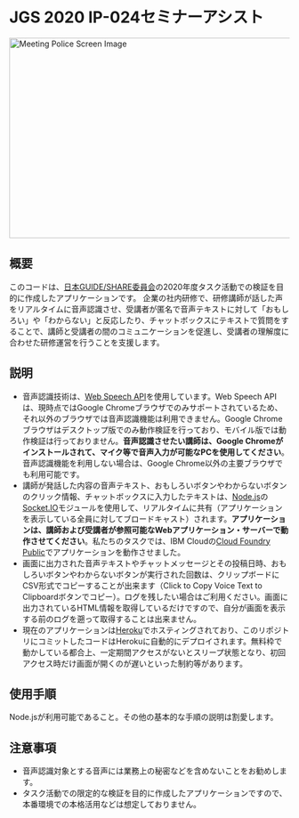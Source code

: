 # JGS 2020 IP-024セミナーアシスト

<img src="https://user-images.githubusercontent.com/23325882/86427041-21194d00-bd24-11ea-8480-11e34c0ca1fe.gif" alt="Meeting Police Screen Image" width="576" height="360">

## 概要

このコードは、[日本GUIDE/SHARE委員会](http://www.uken.or.jp/jgs/news/index.html)の2020年度タスク活動での検証を目的に作成したアプリケーションです。
企業の社内研修で、研修講師が話した声をリアルタイムに音声認識させ、受講者が匿名で音声テキストに対して「おもしろい」や「わからない」と反応したり、チャットボックスにテキストで質問をすることで、講師と受講者の間のコミュニケーションを促進し、受講者の理解度に合わせた研修運営を行うことを支援します。

## 説明

- 音声認識技術は、[Web Speech API](https://developer.mozilla.org/ja/docs/Web/API/Web_Speech_API)を使用しています。Web Speech APIは、現時点ではGoogle Chromeブラウザでのみサポートされているため、それ以外のブラウザでは音声認識機能は利用できません。Google Chromeブラウザはデスクトップ版でのみ動作検証を行っており、モバイル版では動作検証は行っておりません。**音声認識させたい講師は、Google Chromeがインストールされて、マイク等で音声入力が可能なPCを使用してください**。音声認識機能を利用しない場合は、Google Chrome以外の主要ブラウザでも利用可能です。
- 講師が発話した内容の音声テキスト、おもしろいボタンやわからないボタンのクリック情報、チャットボックスに入力したテキストは、[Node.js](https://nodejs.org/ja/)の[Socket.IO](https://socket.io/)モジュールを使用して、リアルタイムに共有（アプリケーションを表示している全員に対してブロードキャスト）されます。**アプリケーションは、講師および受講者が参照可能なWebアプリケーション・サーバーで動作させてください**。私たちのタスクでは、IBM Cloudの[Cloud Foundry Public](https://www.ibm.com/jp-ja/cloud/cloud-foundry)でアプリケーションを動作させました。
- 画面に出力された音声テキストやチャットメッセージとその投稿日時、おもしろいボタンやわからないボタンが実行された回数は、クリップボードにCSV形式でコピーすることが出来ます（Click to Copy Voice Text to Clipboardボタンでコピー）。ログを残したい場合はご利用ください。画面に出力されているHTML情報を取得しているだけですので、自分が画面を表示する前のログを遡って取得することは出来ません。
- 現在のアプリケーションは[Heroku](https://jp.heroku.com/)でホスティングされており、このリポジトリにコミットしたコードはHerokuに自動的にデプロイされます。無料枠で動かしている都合上、一定期間アクセスがないとスリープ状態となり、初回アクセス時だけ画面が開くのが遅いといった制約等があります。

## 使用手順

Node.jsが利用可能であること。その他の基本的な手順の説明は割愛します。

## 注意事項

- 音声認識対象とする音声には業務上の秘密などを含めないことをお勧めします。
- タスク活動での限定的な検証を目的に作成したアプリケーションですので、本番環境での本格活用などは想定しておりません。
